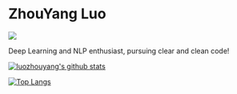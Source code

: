 # ZhouYang Luo

![](https://komarev.com/ghpvc/?username=luozhouyang)

Deep Learning and NLP enthusiast, pursuing clear and clean code!

[![luozhouyang's github stats](https://github-readme-stats.vercel.app/api?username=luozhouyang&count_private=true)](https://github.com/luozhouyang/luozhouyang)

<!-- [![luozhouyang's wakatime stats](https://github-readme-stats.vercel.app/api/wakatime?username=luozhouyang)](https://github.com/luozhouyang/luozhouyang) -->

[![Top Langs](https://github-readme-stats.vercel.app/api/top-langs/?username=luozhouyang&layout=compact)](https://github.com/luozhouyang/luozhouyang)

<!-- [![ZhouYang Luo's github stats](https://github-readme-stats.vercel.app/api/pin?username=luozhouyang&repo=github-readme-stats&show_icons=true)](https://github.com/luozhouyang/github-readme-stats) -->

